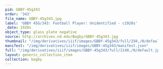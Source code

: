 ```yaml
---
pid: GBBY-45g343
order: '343'
file_name: GBBY-45g343.jpg
label: 'GBBY 45G/343: Football Player: Unidentified - c1920s'
_date: 1920s
object_type: glass plate negative
source: http://archives.nd.edu/Bagby/GBBY-45g343.jpg
thumbnail: "/img/derivatives/iiif/images/GBBY-45g343/full/250,/0/default.jpg"
manifest: "/img/derivatives/iiif/images/GBBY-45g343/manifest.json"
full: "/img/derivatives/iiif/images/GBBY-45g343/full/1140,/0/default.jpg"
layout: generic_collection_item
collection: bagby
---
```

